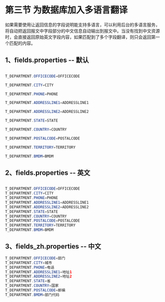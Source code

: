 # 第三节 为数据库加入多语言翻译

如果需要使用让返回信息的字段说明能支持多语言，可以利用后台的多语言服务，将自动把返回报文中字段部分的中文信息自动输出到报文中。当没有找到中文资源时，会直接返回原始英文字段内容，如果匹配到了多个字段翻译，则只会返回第一个匹配的内容。

## 1、fields.properties  -- 默认

```java

T_DEPARTMENT.OFFICECODE=OFFICECODE

T_DEPARTMENT.CITY=CITY

T_DEPARTMENT.PHONE=PHONE

T_DEPARTMENT.ADDRESSLINE1=ADDRESSLINE1

T_DEPARTMENT.ADDRESSLINE2=ADDRESSLINE2

T_DEPARTMENT.STATE=STATE

T_DEPARTMENT.COUNTRY=COUNTRY

T_DEPARTMENT.POSTALCODE=POSTALCODE

T_DEPARTMENT.TERRITORY=TERRITORY

T_DEPARTMENT.BMDM=BMDM


```

## 2、fields.properties -- 英文

```java

T_DEPARTMENT.OFFICECODE=OFFICECODE
T_DEPARTMENT.CITY=CITY
T_DEPARTMENT.PHONE=PHONE
T_DEPARTMENT.ADDRESSLINE1=ADDRESSLINE1
T_DEPARTMENT.ADDRESSLINE2=ADDRESSLINE2
T_DEPARTMENT.STATE=STATE
T_DEPARTMENT.COUNTRY=COUNTRY
T_DEPARTMENT.POSTALCODE=POSTALCODE
T_DEPARTMENT.TERRITORY=TERRITORY
T_DEPARTMENT.BMDM=BMDM

```

## 3、fields\_zh.properties -- 中文

```java
T_DEPARTMENT.OFFICECODE=部门
T_DEPARTMENT.CITY=城市
T_DEPARTMENT.PHONE=电话
T_DEPARTMENT.ADDRESSLINE1=地址1
T_DEPARTMENT.ADDRESSLINE2=地址2
T_DEPARTMENT.STATE=省
T_DEPARTMENT.COUNTRY=国家
T_DEPARTMENT.POSTALCODE=邮编
T_DEPARTMENT.BMDM=部门代码

```

